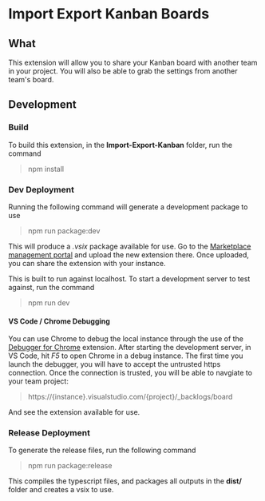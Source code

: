 # Import Export Kanban Boards

## What
This extension will allow you to share your Kanban board with another team in your project. You will also be able to grab the settings from another team's board.

## Development

### Build
To build this extension, in the **Import-Export-Kanban** folder, run the command

> npm install

### Dev Deployment
Running the following command will generate a development package to use

> npm run package:dev

This will produce a *.vsix* package available for use. Go to the [Marketplace management portal](https://marketplace.visualstudio.com/manage) and upload the new extension there. Once uploaded, you can share the extension with your instance.

This is built to run against localhost. To start a development server to test against, run the command

> npm run dev

#### VS Code / Chrome Debugging
You can use Chrome to debug the local instance through the use of the [Debugger for Chrome](https://marketplace.visualstudio.com/items?itemName=msjsdiag.debugger-for-chrome) extension. After starting the development server, in VS Code, hit *F5* to open Chrome in a debug instance. The first time you launch the debugger, you will have to accept the untrusted https connection. Once the connection is trusted, you will be able to navgiate to your team project:

> https://{instance}.visualstudio.com/{project}/_backlogs/board

And see the extension available for use.

### Release Deployment
To generate the release files, run the following command

> npm run package:release

This compiles the typescript files, and packages all outputs in the **dist/** folder and creates a vsix to use.